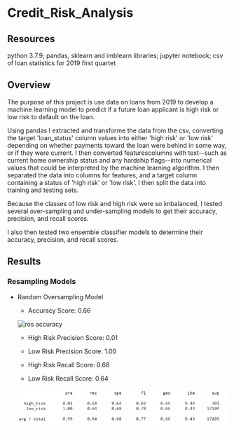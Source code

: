 # Credit_Risk_Analysis

## Resources
python 3.7.9; pandas, sklearn and imblearn libraries; jupyter notebook; csv of loan statistics for 2019 first quartet 

## Overview

The purpose of this project is use data on loans from 2019 to develop a machine learning model to predict if a future loan applicant is high risk or low risk to default on the loan.  

Using pandas I extracted and transforme the data from the csv, converting the target 'loan_status' column values into either 'high risk' or 'low risk' depending on whether payments toward the loan were behind in some way, or if they were current.  I then converted featurescolumns with text--such as current home ownership status and any hardship flags--into numerical values that could be interpreted by the machine learning algorithm.  I then separated the data into columns for features, and a target column containing a status of 'high risk' or 'low risk'.  I then split the data into training and testing sets.

Because the classes of low risk and high risk were so imbalanced, I tested several over-sampling and under-sampling models to get their accuracy, precision, and recall scores.

I also then tested two ensemble classifier models to determine their accuracy, precision, and recall scores.

## Results

### Resampling Models

- Random Oversampling Model

    - Accuracy Score: 0.66
    
    ![ros accuracy](Resources/ros_accuracy.png)

    - High Risk Precision Score: 0.01

    - Low Risk Precision Score: 1.00

    - High Risk Recall Score: 0.68

    - Low Risk Recall Score: 0.64

    ![ros_report](Resources/1_ros_report.png)